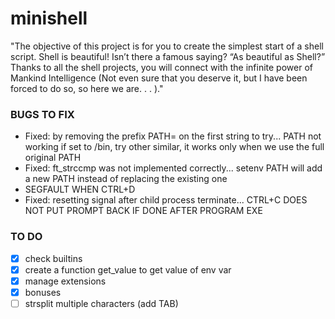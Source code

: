 # minishell
"﻿The objective of this project is for you to create the simplest start of a shell script. Shell is beautiful! Isn’t there a famous saying? “As beautiful as Shell?” Thanks to all the shell projects, you will connect with the infinite power of Mankind Intelligence (Not even sure that you deserve it, but I have been forced to do so, so here we are. . . )."


### BUGS TO FIX

* Fixed: by removing the prefix PATH= on the first string to try... PATH not working if set to /bin, try other similar, it works only when we use the full original PATH
* Fixed: ft_strccmp was not implemented correctly... setenv PATH will add a new PATH instead of replacing the existing one
* SEGFAULT WHEN CTRL+D 
* Fixed: resetting signal after child process terminate... CTRL+C DOES NOT PUT PROMPT BACK IF DONE AFTER PROGRAM EXE

### TO DO

- [x] check builtins
- [x] create a function get_value to get value of env var
- [x] manage extensions
- [x] bonuses
- [ ] strsplit multiple characters (add TAB)
